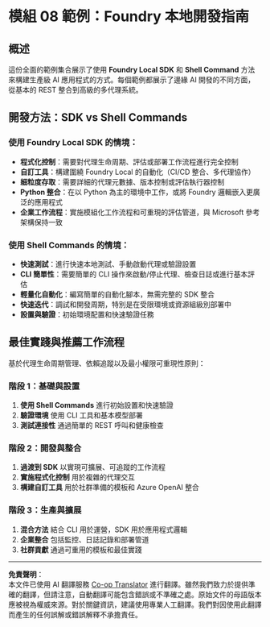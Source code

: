 <!--
CO_OP_TRANSLATOR_METADATA:
{
  "original_hash": "729f809c84e99609364180c090c43405",
  "translation_date": "2025-10-01T02:03:50+00:00",
  "source_file": "Module08/samples/README.md",
  "language_code": "mo"
}
-->
# 模組 08 範例：Foundry 本地開發指南

## 概述

這份全面的範例集合展示了使用 **Foundry Local SDK** 和 **Shell Command** 方法來構建生產級 AI 應用程式的方式。每個範例都展示了邊緣 AI 開發的不同方面，從基本的 REST 整合到高級的多代理系統。

## 開發方法：SDK vs Shell Commands

### 使用 Foundry Local SDK 的情境：

- **程式化控制**：需要對代理生命周期、評估或部署工作流程進行完全控制
- **自訂工具**：構建圍繞 Foundry Local 的自動化（CI/CD 整合、多代理協作）
- **細粒度存取**：需要詳細的代理元數據、版本控制或評估執行器控制
- **Python 整合**：在以 Python 為主的環境中工作，或將 Foundry 邏輯嵌入更廣泛的應用程式
- **企業工作流程**：實施模組化工作流程和可重現的評估管道，與 Microsoft 參考架構保持一致

### 使用 Shell Commands 的情境：

- **快速測試**：進行快速本地測試、手動啟動代理或驗證設置
- **CLI 簡單性**：需要簡單的 CLI 操作來啟動/停止代理、檢查日誌或進行基本評估
- **輕量化自動化**：編寫簡單的自動化腳本，無需完整的 SDK 整合
- **快速迭代**：調試和開發周期，特別是在受限環境或資源組級別部署中
- **設置與驗證**：初始環境配置和快速驗證任務

## 最佳實踐與推薦工作流程

基於代理生命周期管理、依賴追蹤以及最小權限可重現性原則：

### 階段 1：基礎與設置
1. **使用 Shell Commands** 進行初始設置和快速驗證
2. **驗證環境** 使用 CLI 工具和基本模型部署
3. **測試連接性** 通過簡單的 REST 呼叫和健康檢查

### 階段 2：開發與整合
1. **過渡到 SDK** 以實現可擴展、可追蹤的工作流程
2. **實施程式化控制** 用於複雜的代理交互
3. **構建自訂工具** 用於社群準備的模板和 Azure OpenAI 整合

### 階段 3：生產與擴展
1. **混合方法** 結合 CLI 用於運營，SDK 用於應用程式邏輯
2. **企業整合** 包括監控、日誌記錄和部署管道
3. **社群貢獻** 通過可重用的模板和最佳實踐

---

**免責聲明**：  
本文件已使用 AI 翻譯服務 [Co-op Translator](https://github.com/Azure/co-op-translator) 進行翻譯。雖然我們致力於提供準確的翻譯，但請注意，自動翻譯可能包含錯誤或不準確之處。原始文件的母語版本應被視為權威來源。對於關鍵資訊，建議使用專業人工翻譯。我們對因使用此翻譯而產生的任何誤解或錯誤解釋不承擔責任。
